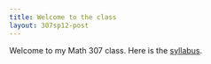 ```yaml
---
title: Welcome to the class
layout: 307sp12-post
---
```


Welcome to my Math 307 class. Here is the [syllabus][1].

[1]: syllabus.pdf



